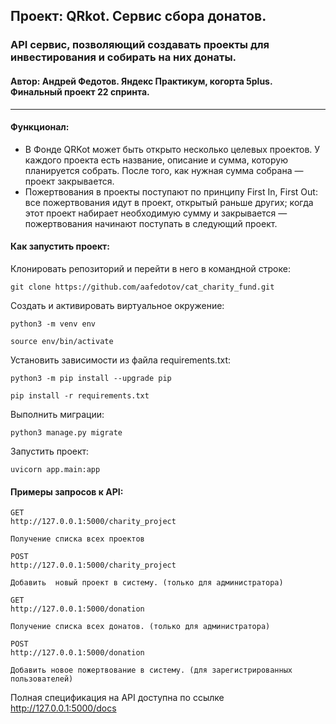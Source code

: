 ## Проект: QRkot. Сервис сбора донатов.
### API сервис, позволяющий создавать проекты для инвестирования и собирать на них донаты.
#### Автор: Андрей Федотов. Яндекс Практикум, когорта 5plus. Финальный проект 22 спринта.

---
#### Функционал:

- В Фонде QRKot может быть открыто несколько целевых проектов. 
У каждого проекта есть название, описание и сумма, которую планируется собрать. 
После того, как нужная сумма собрана — проект закрывается. 
- Пожертвования в проекты поступают по принципу First In, First Out: 
все пожертвования идут в проект, открытый раньше других; когда этот проект 
набирает необходимую сумму и закрывается — пожертвования начинают поступать 
в следующий проект.

#### Как запустить проект:
Клонировать репозиторий и перейти в него в командной строке:

```
git clone https://github.com/aafedotov/cat_charity_fund.git
```

Cоздать и активировать виртуальное окружение:

```
python3 -m venv env
```

```
source env/bin/activate
```

Установить зависимости из файла requirements.txt:

```
python3 -m pip install --upgrade pip
```

```
pip install -r requirements.txt
```

Выполнить миграции:

```
python3 manage.py migrate
```

Запустить проект:

```
uvicorn app.main:app
```

#### Примеры запросов к API:

```
GET
http://127.0.0.1:5000/charity_project

Получение списка всех проектов
```

```
POST
http://127.0.0.1:5000/charity_project

Добавить  новый проект в систему. (только для администратора)
```

```
GET
http://127.0.0.1:5000/donation

Получение списка всех донатов. (только для администратора)
```

```
POST
http://127.0.0.1:5000/donation

Добавить новое пожертвование в систему. (для зарегистрированных пользователей)
```

Полная спецификация на API доступна по ссылке http://127.0.0.1:5000/docs